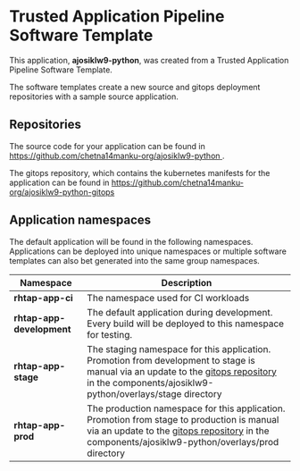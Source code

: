 # Trusted Application Pipeline Software Template

This application, **ajosiklw9-python**, was created from a Trusted Application Pipeline Software Template.

The software templates create a new source and gitops deployment repositories with a sample source application. 

## Repositories

The source code for your application can be found in [https://github.com/chetna14manku-org/ajosiklw9-python ](https://github.com/chetna14manku-org/ajosiklw9-python ).
 
The gitops repository, which contains the kubernetes manifests for the application can be found in 
[https://github.com/chetna14manku-org/ajosiklw9-python-gitops ](https://github.com/chetna14manku-org/ajosiklw9-python-gitops ) 

## Application namespaces 

The default application will be found in the following namespaces. Applications can be deployed into unique namespaces or multiple software templates can also bet generated into the same group namespaces.  

|  Namespace   |  Description   |  
| -------- | -------- |
| **rhtap-app-ci** | The namespace used for CI workloads |
| **rhtap-app-development** | The default application during development. Every build will be deployed to this namespace for testing. |
| **rhtap-app-stage** | The staging namespace for this application. Promotion from development to stage is manual via an update to the [gitops repository](https://github.com/chetna14manku-org/ajosiklw9-python-gitops ) in the components/ajosiklw9-python/overlays/stage directory |
| **rhtap-app-prod** | The production namespace for this application. Promotion from stage to production is manual via an update to the [gitops repository](https://github.com/chetna14manku-org/ajosiklw9-python-gitops ) in the components/ajosiklw9-python/overlays/prod directory |